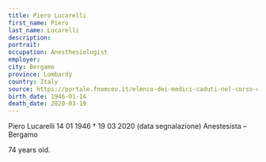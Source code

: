 ```yaml
---
title: Piero Lucarelli
first_name: Piero
last_name: Lucarelli
description: 
portrait: 
occupation: Anesthesiologist
employer: 
city: Bergamo
province: Lombardy
country: Italy 
source: https://portale.fnomceo.it/elenco-dei-medici-caduti-nel-corso-dellepidemia-di-covid-19/
birth_date: 1946-01-14
death_date: 2020-03-19
---
```


Piero Lucarelli 14 01 1946 † 19 03 2020 (data segnalazione)
Anestesista – Bergamo

74 years old.